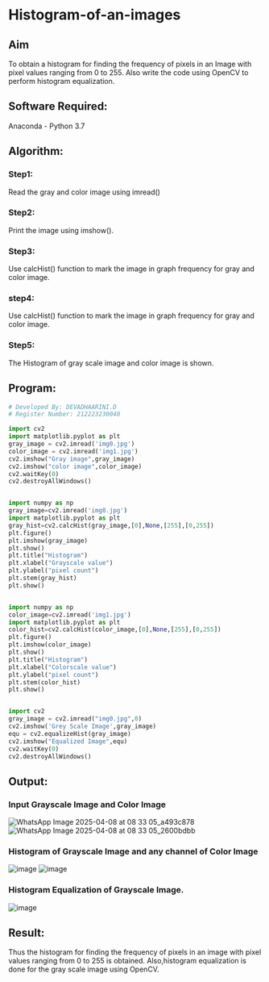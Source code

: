 # Histogram-of-an-images
## Aim
To obtain a histogram for finding the frequency of pixels in an Image with pixel values ranging from 0 to 255. Also write the code using OpenCV to perform histogram equalization.

## Software Required:
Anaconda - Python 3.7

## Algorithm:
### Step1:
Read the gray and color image using imread()

### Step2:
Print the image using imshow().

### Step3:
Use calcHist() function to mark the image in graph frequency for gray and color image.

### step4:
Use calcHist() function to mark the image in graph frequency for gray and color image.

### Step5:
The Histogram of gray scale image and color image is shown.


## Program:
```python
# Developed By: DEVADHAARINI.D
# Register Number: 212223230040

import cv2
import matplotlib.pyplot as plt
gray_image = cv2.imread('img0.jpg')
color_image = cv2.imread('img1.jpg')
cv2.imshow("Gray image",gray_image)
cv2.imshow("color image",color_image)
cv2.waitKey(0)
cv2.destroyAllWindows()      


import numpy as np
gray_image=cv2.imread('img0.jpg')
import matplotlib.pyplot as plt 
gray_hist=cv2.calcHist(gray_image,[0],None,[255],[0,255])
plt.figure()
plt.imshow(gray_image)
plt.show()
plt.title("Histogram")
plt.xlabel("Grayscale value")
plt.ylabel("pixel count")
plt.stem(gray_hist)
plt.show()


import numpy as np
color_image=cv2.imread('img1.jpg')
import matplotlib.pyplot as plt 
color_hist=cv2.calcHist(color_image,[0],None,[255],[0,255])
plt.figure()
plt.imshow(color_image)
plt.show()
plt.title("Histogram")
plt.xlabel("Colorscale value")
plt.ylabel("pixel count")
plt.stem(color_hist)
plt.show()


import cv2
gray_image = cv2.imread("img0.jpg",0)
cv2.imshow('Grey Scale Image',gray_image)
equ = cv2.equalizeHist(gray_image)
cv2.imshow("Equalized Image",equ)
cv2.waitKey(0)
cv2.destroyAllWindows()

```
## Output:
### Input Grayscale Image and Color Image
![WhatsApp Image 2025-04-08 at 08 33 05_a493c878](https://github.com/user-attachments/assets/ba41ab6f-7cb5-453c-b644-76a610218b73)
![WhatsApp Image 2025-04-08 at 08 33 05_2600bdbb](https://github.com/user-attachments/assets/1079f658-3d90-4ae6-a6f9-970c8720fbcb)

### Histogram of Grayscale Image and any channel of Color Image
![image](https://github.com/user-attachments/assets/fd2e6fa0-d141-4606-9733-9863b91eb2d9)
![image](https://github.com/user-attachments/assets/f7fcecd7-6071-4006-ac65-90b445c2ffe2)

### Histogram Equalization of Grayscale Image.
![image](https://github.com/user-attachments/assets/b5c3ccf9-6026-4852-bc0d-2a13d632e30f)

## Result: 
Thus the histogram for finding the frequency of pixels in an image with pixel values ranging from 0 to 255 is obtained. Also,histogram equalization is done for the gray scale image using OpenCV.
